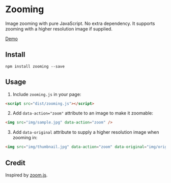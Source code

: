 # Zooming

Image zooming with pure JavaScript. No extra dependency. It supports zooming with a higher resolution image if supplied.

[Demo](http://desmonding.me/zooming/)

## Install

`npm install zooming --save`

## Usage

1. Include `zooming.js` in your page:

  ```html
  <script src="dist/zooming.js"></script>
  ```

2. Add `data-action="zoom"` attribute to an image to make it zoomable:

  ```html
  <img src="img/sample.jpg" data-action="zoom" />
  ```

3. Add `data-original` attribute to supply a higher resolution image when zooming in:

  ```html
  <img src="img/thumbnail.jpg" data-action="zoom" data-original="img/original.jpg" />
  ```

## Credit

Inspired by [zoom.js](https://github.com/fat/zoom.js).
